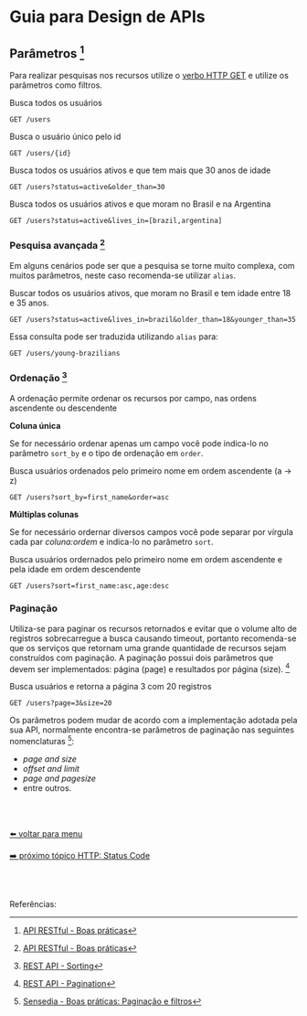 # Guia para Design de APIs

## Parâmetros [^1]

Para realizar pesquisas nos recursos utilize o [verbo HTTP GET](http-verbs.md#get) e utilize os parâmetros como filtros.

Busca todos os usuários

```
GET /users
```

Busca o usuário único pelo id

```
GET /users/{id}
```

Busca todos os usuários ativos e que tem mais que 30 anos de idade

```
GET /users?status=active&older_than=30
```

Busca todos os usuários ativos e que moram no Brasil e na Argentina

```
GET /users?status=active&lives_in=[brazil,argentina]
```

### Pesquisa avançada [^1]

Em alguns cenários pode ser que a pesquisa se torne muito complexa, com muitos parâmetros, neste caso recomenda-se utilizar `alias`.

Buscar todos os usuários ativos, que moram no Brasil e tem idade entre 18 e 35 anos.

```
GET /users?status=active&lives_in=brazil&older_than=18&younger_than=35
```

Essa consulta pode ser traduzida utilizando `alias` para:

```
GET /users/young-brazilians
```

### Ordenação [^2]

A ordenação permite ordenar os recursos por campo, nas ordens ascendente ou descendente

**Coluna única**

Se for necessário ordenar apenas um campo você pode indica-lo no parâmetro `sort_by` e o tipo de ordenação em `order`.

Busca usuários ordenados pelo primeiro nome em ordem ascendente (a -> z)

```
GET /users?sort_by=first_name&order=asc
```

**Múltiplas colunas**

Se for necessário ordernar diversos campos você pode separar por vírgula cada par _coluna:ordem_ e indica-lo no parâmetro `sort`.

Busca usuários ordernados pelo primeiro nome em ordem ascendente e pela idade em ordem descendente

```
GET /users?sort=first_name:asc,age:desc
```

### Paginação

Utiliza-se para paginar os recursos retornados e evitar que o volume alto de registros sobrecarregue a busca causando timeout, portanto recomenda-se que os serviços que retornam uma grande quantidade de recursos sejam construídos com paginação. A paginação possui dois parâmetros que devem ser implementados: página (page) e resultados por página (size). [^3]


Busca usuários e retorna a página 3 com 20 registros

```
GET /users?page=3&size=20
```

Os parâmetros podem mudar de acordo com a implementação adotada pela sua API, normalmente encontra-se parâmetros de paginação nas seguintes nomenclaturas [^4]:
- _page and size_
- _offset and limit_
- _page and pagesize_
- entre outros. 

<br><br>

[⬅️ voltar para menu](index.md)

[➡️ próximo tópico HTTP: Status Code](http-status-code.md)

<br><br>

Referências:

[^1]: [API RESTful - Boas práticas](https://www.brunobrito.net.br/api-restful-boas-praticas/)
[^2]: [REST API - Sorting](https://www.taniarascia.com/rest-api-sorting-filtering-pagination/#sorting)
[^3]: [REST API - Pagination](https://www.taniarascia.com/rest-api-sorting-filtering-pagination/#pagination)
[^4]: [Sensedia - Boas práticas: Paginação e filtros](https://br.sensedia.com/post/api-pagination-and-filters)
